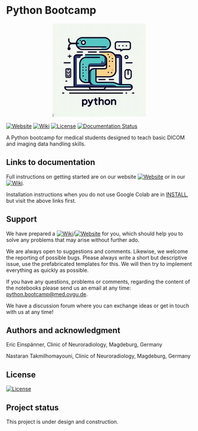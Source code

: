 # Python Bootcamp

<p align="center">
  <img src="https://github.com/University-Clinic-of-Neuroradiology/bootcamp-website/blob/master/assets/img/logo_python.jpg" width="50%" alt='python-bootcamp'>
</p>

[![Website](https://img.shields.io/badge/Go%20to-website-blue)](https://university-clinic-of-neuroradiology.github.io/bootcamp-website/)
[![Wiki](https://img.shields.io/badge/Go%20to-wiki-yellow)](https://github.com/University-Clinic-of-Neuroradiology/python-bootcamp/wiki)
[![License](https://img.shields.io/badge/license-Apache%202.0-green.svg)](https://opensource.org/licenses/Apache-2.0)
[![Documentation Status](https://readthedocs.org/projects/monai/badge/?version=latest)](https://github.com/University-Clinic-of-Neuroradiology/python-bootcamp/wiki)


A Python bootcamp for medical students designed to teach basic DICOM and imaging data handling skills.

## Links to documentation
Full instructions on getting started are on our website [![Website](https://img.shields.io/badge/Go%20to-website-blue)](https://university-clinic-of-neuroradiology.github.io/bootcamp-website/) or in our [![Wiki](https://img.shields.io/badge/Go%20to-wiki-yellow)](https://github.com/University-Clinic-of-Neuroradiology/python-bootcamp/wiki).


Installation instructions when you do not use Google Colab are in [INSTALL](https://github.com/University-Clinic-of-Neuroradiology/python-bootcamp/wiki/Installation-guide-(offline)), but visit the above links first.

## Support
We have prepared a [![Wiki](https://img.shields.io/badge/Go%20to-wiki-yellow)](https://github.com/University-Clinic-of-Neuroradiology/python-bootcamp/wiki)/[![Website](https://img.shields.io/badge/Go%20to-website-blue)](https://university-clinic-of-neuroradiology.github.io/bootcamp-website/) for you, which should help you to solve any problems that may arise without further ado. 

We are always open to suggestions and comments. Likewise, we welcome the reporting of possible bugs. Please always write a short but descriptive issue, use the prefabricated templates for this. We will then try to implement everything as quickly as possible.

If you have any questions, problems or comments, regarding the content of the notebooks please send us an email at any time: python.bootcamp@med.ovgu.de.

We have a discussion forum where you can exchange ideas or get in touch with us at any time!

## Authors and acknowledgment
Eric Einspänner, Clinic of Neuroradiology, Magdeburg, Germany

Nastaran Takmilhomayouni, Clinic of Neuroradiology, Magdeburg, Germany

## License
[![License](https://img.shields.io/badge/License-Apache_2.0-green.svg)](https://opensource.org/licenses/Apache-2.0)

## Project status
This project is under design and construction.
